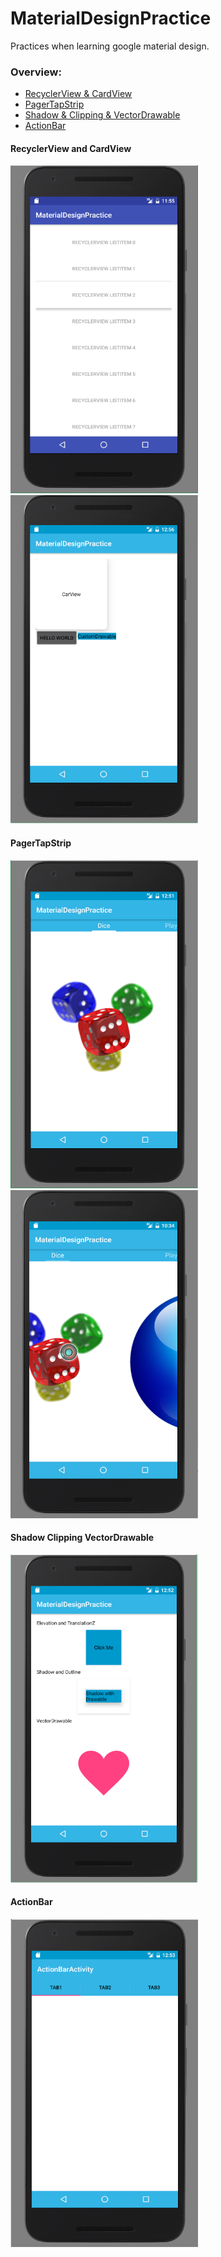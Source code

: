# MaterialDesignPractice
Practices when learning google material design.

### Overview:
- [RecyclerView & CardView](#recyclerview-and-cardview)
- [PagerTapStrip](#pagertapstrip)
- [Shadow & Clipping & VectorDrawable](#shadow-clipping-vectordrawable)
- [ActionBar](#actionbar)

#### RecyclerView and CardView
<img src="https://github.com/ZENG-Yuhao/MaterialDesignPractice/blob/master/screenshots/main.PNG" width="300" height="525">
<img src="https://github.com/ZENG-Yuhao/MaterialDesignPractice/blob/master/screenshots/cardview.PNG" width="300" height="525">

#### PagerTapStrip
<img src="https://github.com/ZENG-Yuhao/MaterialDesignPractice/blob/master/screenshots/PagerTapStrip0.PNG" width="300" height="525">
<img src="https://github.com/ZENG-Yuhao/MaterialDesignPractice/blob/master/screenshots/PagerTapStrip.PNG" width="300" height="525">

#### Shadow Clipping VectorDrawable
<img src="https://github.com/ZENG-Yuhao/MaterialDesignPractice/blob/master/screenshots/shadowandclipping.PNG" width="300" height="525">

#### ActionBar
<img src="https://github.com/ZENG-Yuhao/MaterialDesignPractice/blob/master/screenshots/actionbar.PNG" width="300" height="525">
